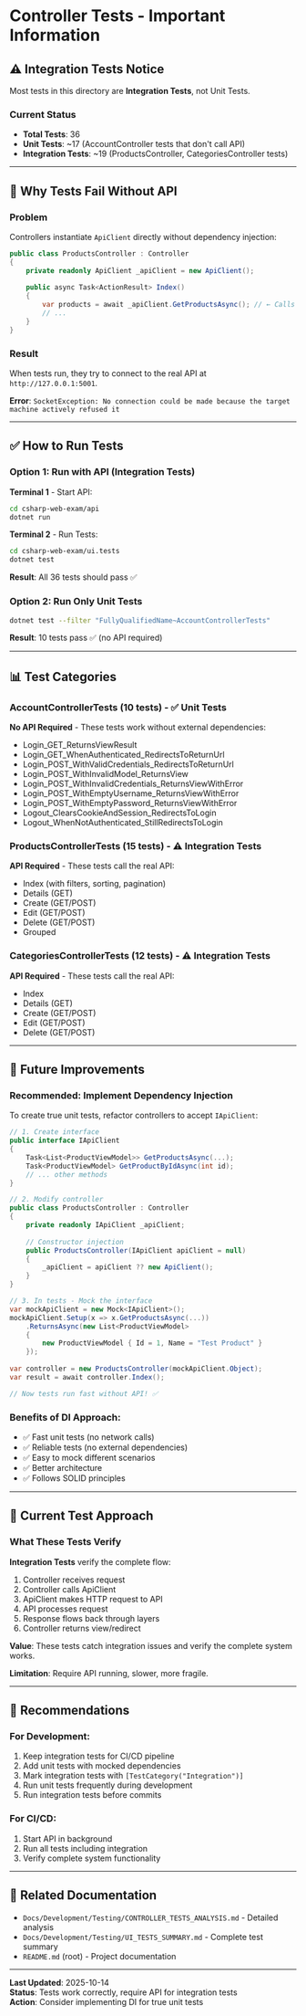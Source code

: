 # Controller Tests - Important Information

## ⚠️ Integration Tests Notice

Most tests in this directory are **Integration Tests**, not Unit Tests.

### Current Status

- **Total Tests**: 36
- **Unit Tests**: ~17 (AccountController tests that don't call API)
- **Integration Tests**: ~19 (ProductsController, CategoriesController tests)

---

## 🔴 Why Tests Fail Without API

### Problem
Controllers instantiate `ApiClient` directly without dependency injection:

```csharp
public class ProductsController : Controller
{
    private readonly ApiClient _apiClient = new ApiClient();
    
    public async Task<ActionResult> Index()
    {
        var products = await _apiClient.GetProductsAsync(); // ← Calls real API
        // ...
    }
}
```

### Result
When tests run, they try to connect to the real API at `http://127.0.0.1:5001`.

**Error**: `SocketException: No connection could be made because the target machine actively refused it`

---

## ✅ How to Run Tests

### Option 1: Run with API (Integration Tests)

**Terminal 1** - Start API:
```bash
cd csharp-web-exam/api
dotnet run
```

**Terminal 2** - Run Tests:
```bash
cd csharp-web-exam/ui.tests
dotnet test
```

**Result**: All 36 tests should pass ✅

### Option 2: Run Only Unit Tests

```bash
dotnet test --filter "FullyQualifiedName~AccountControllerTests"
```

**Result**: 10 tests pass ✅ (no API required)

---

## 📊 Test Categories

### AccountControllerTests (10 tests) - ✅ Unit Tests
**No API Required** - These tests work without external dependencies:

- Login_GET_ReturnsViewResult
- Login_GET_WhenAuthenticated_RedirectsToReturnUrl
- Login_POST_WithValidCredentials_RedirectsToReturnUrl
- Login_POST_WithInvalidModel_ReturnsView
- Login_POST_WithInvalidCredentials_ReturnsViewWithError
- Login_POST_WithEmptyUsername_ReturnsViewWithError
- Login_POST_WithEmptyPassword_ReturnsViewWithError
- Logout_ClearsCookieAndSession_RedirectsToLogin
- Logout_WhenNotAuthenticated_StillRedirectsToLogin

### ProductsControllerTests (15 tests) - ⚠️ Integration Tests
**API Required** - These tests call the real API:

- Index (with filters, sorting, pagination)
- Details (GET)
- Create (GET/POST)
- Edit (GET/POST)
- Delete (GET/POST)
- Grouped

### CategoriesControllerTests (12 tests) - ⚠️ Integration Tests
**API Required** - These tests call the real API:

- Index
- Details (GET)
- Create (GET/POST)
- Edit (GET/POST)
- Delete (GET/POST)

---

## 🔧 Future Improvements

### Recommended: Implement Dependency Injection

To create true unit tests, refactor controllers to accept `IApiClient`:

```csharp
// 1. Create interface
public interface IApiClient
{
    Task<List<ProductViewModel>> GetProductsAsync(...);
    Task<ProductViewModel> GetProductByIdAsync(int id);
    // ... other methods
}

// 2. Modify controller
public class ProductsController : Controller
{
    private readonly IApiClient _apiClient;
    
    // Constructor injection
    public ProductsController(IApiClient apiClient = null)
    {
        _apiClient = apiClient ?? new ApiClient();
    }
}

// 3. In tests - Mock the interface
var mockApiClient = new Mock<IApiClient>();
mockApiClient.Setup(x => x.GetProductsAsync(...))
    .ReturnsAsync(new List<ProductViewModel>
    {
        new ProductViewModel { Id = 1, Name = "Test Product" }
    });
    
var controller = new ProductsController(mockApiClient.Object);
var result = await controller.Index();

// Now tests run fast without API! ✅
```

### Benefits of DI Approach:
- ✅ Fast unit tests (no network calls)
- ✅ Reliable tests (no external dependencies)
- ✅ Easy to mock different scenarios
- ✅ Better architecture
- ✅ Follows SOLID principles

---

## 📝 Current Test Approach

### What These Tests Verify

**Integration Tests** verify the complete flow:
1. Controller receives request
2. Controller calls ApiClient
3. ApiClient makes HTTP request to API
4. API processes request
5. Response flows back through layers
6. Controller returns view/redirect

**Value**: These tests catch integration issues and verify the complete system works.

**Limitation**: Require API running, slower, more fragile.

---

## 🎯 Recommendations

### For Development:
1. Keep integration tests for CI/CD pipeline
2. Add unit tests with mocked dependencies
3. Mark integration tests with `[TestCategory("Integration")]`
4. Run unit tests frequently during development
5. Run integration tests before commits

### For CI/CD:
1. Start API in background
2. Run all tests including integration
3. Verify complete system functionality

---

## 📖 Related Documentation

- `Docs/Development/Testing/CONTROLLER_TESTS_ANALYSIS.md` - Detailed analysis
- `Docs/Development/Testing/UI_TESTS_SUMMARY.md` - Complete test summary
- `README.md` (root) - Project documentation

---

**Last Updated**: 2025-10-14  
**Status**: Tests work correctly, require API for integration tests  
**Action**: Consider implementing DI for true unit tests
